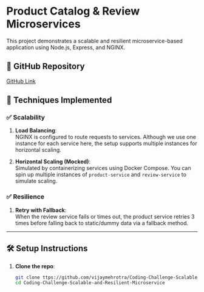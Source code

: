 # Product Catalog & Review Microservices

This project demonstrates a scalable and resilient microservice-based application using Node.js, Express, and NGINX.

## 🔗 GitHub Repository

[GitHub Link](https://github.com/vijaymehrotra/Coding-Challenge-Scalable-and-Resilient-Microservice)

## 🧠 Techniques Implemented

### ✅ Scalability

1. **Load Balancing**:  
   NGINX is configured to route requests to services. Although we use one instance for each service here, the setup supports multiple instances for horizontal scaling.

2. **Horizontal Scaling (Mocked)**:  
   Simulated by containerizing services using Docker Compose. You can spin up multiple instances of `product-service` and `review-service` to simulate scaling.

### ✅ Resilience

1. **Retry with Fallback**:  
   When the review service fails or times out, the product service retries 3 times before falling back to static/dummy data via a fallback method.

---

## 🛠️ Setup Instructions

1. **Clone the repo**:
   ```bash
   git clone ttps://github.com/vijaymehrotra/Coding-Challenge-Scalable-and-Resilient-Microservice
   cd Coding-Challenge-Scalable-and-Resilient-Microservice
   ```

